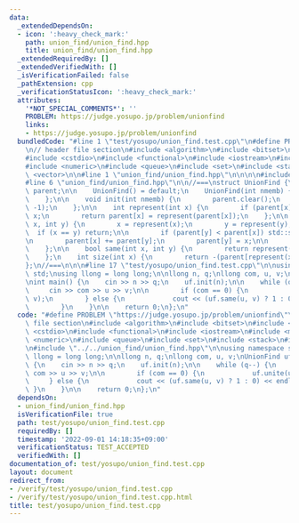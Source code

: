 ```yaml
---
data:
  _extendedDependsOn:
  - icon: ':heavy_check_mark:'
    path: union_find/union_find.hpp
    title: union_find/union_find.hpp
  _extendedRequiredBy: []
  _extendedVerifiedWith: []
  _isVerificationFailed: false
  _pathExtension: cpp
  _verificationStatusIcon: ':heavy_check_mark:'
  attributes:
    '*NOT_SPECIAL_COMMENTS*': ''
    PROBLEM: https://judge.yosupo.jp/problem/unionfind
    links:
    - https://judge.yosupo.jp/problem/unionfind
  bundledCode: "#line 1 \"test/yosupo/union_find.test.cpp\"\n#define PROBLEM \"https://judge.yosupo.jp/problem/unionfind\"\
    \n// header file section\n#include <algorithm>\n#include <bitset>\n#include <cfloat>\n\
    #include <cstdio>\n#include <functional>\n#include <iostream>\n#include <map>\n\
    #include <numeric>\n#include <queue>\n#include <set>\n#include <stack>\n#include\
    \ <vector>\n\n#line 1 \"union_find/union_find.hpp\"\n\n\n\n#include <utility>\n\
    #line 6 \"union_find/union_find.hpp\"\n\n//===\nstruct UnionFind {\n    std::vector<int>\
    \ parent;\n\n    UnionFind() = default;\n    UnionFind(int nmemb) {\n        init(nmemb);\n\
    \    };\n\n    void init(int nmemb) {\n        parent.clear();\n        parent.resize(nmemb,\
    \ -1);\n    };\n\n    int represent(int x) {\n        if (parent[x] < 0) return\
    \ x;\n        return parent[x] = represent(parent[x]);\n    };\n\n    void unite(int\
    \ x, int y) {\n        x = represent(x);\n        y = represent(y);\n\n      \
    \  if (x == y) return;\n\n        if (parent[y] < parent[x]) std::swap(x, y);\n\
    \n        parent[x] += parent[y];\n        parent[y] = x;\n\n        return;\n\
    \    };\n\n    bool same(int x, int y) {\n        return represent(x) == represent(y);\n\
    \    };\n    int size(int x) {\n        return -(parent[represent(x)]);\n    };\n\
    };\n//===\n\n\n#line 17 \"test/yosupo/union_find.test.cpp\"\n\nusing namespace\
    \ std;\nusing llong = long long;\n\nllong n, q;\nllong com, u, v;\nUnionFind uf;\n\
    \nint main() {\n    cin >> n >> q;\n    uf.init(n);\n\n    while (q--) {\n   \
    \     cin >> com >> u >> v;\n\n        if (com == 0) {\n            uf.unite(u,\
    \ v);\n        } else {\n            cout << (uf.same(u, v) ? 1 : 0) << endl;\n\
    \        }\n    }\n\n    return 0;\n};\n"
  code: "#define PROBLEM \"https://judge.yosupo.jp/problem/unionfind\"\n// header\
    \ file section\n#include <algorithm>\n#include <bitset>\n#include <cfloat>\n#include\
    \ <cstdio>\n#include <functional>\n#include <iostream>\n#include <map>\n#include\
    \ <numeric>\n#include <queue>\n#include <set>\n#include <stack>\n#include <vector>\n\
    \n#include \"../../union_find/union_find.hpp\"\n\nusing namespace std;\nusing\
    \ llong = long long;\n\nllong n, q;\nllong com, u, v;\nUnionFind uf;\n\nint main()\
    \ {\n    cin >> n >> q;\n    uf.init(n);\n\n    while (q--) {\n        cin >>\
    \ com >> u >> v;\n\n        if (com == 0) {\n            uf.unite(u, v);\n   \
    \     } else {\n            cout << (uf.same(u, v) ? 1 : 0) << endl;\n       \
    \ }\n    }\n\n    return 0;\n};\n"
  dependsOn:
  - union_find/union_find.hpp
  isVerificationFile: true
  path: test/yosupo/union_find.test.cpp
  requiredBy: []
  timestamp: '2022-09-01 14:18:35+09:00'
  verificationStatus: TEST_ACCEPTED
  verifiedWith: []
documentation_of: test/yosupo/union_find.test.cpp
layout: document
redirect_from:
- /verify/test/yosupo/union_find.test.cpp
- /verify/test/yosupo/union_find.test.cpp.html
title: test/yosupo/union_find.test.cpp
---
```

